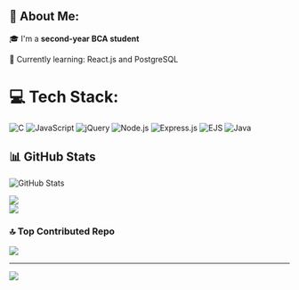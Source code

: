 ## 💫 About Me:


🎓 I'm a **second-year BCA student** 

🌱 Currently learning: React.js and PostgreSQL

# 💻 Tech Stack:

![C](https://img.shields.io/badge/C-00599C?style=for-the-badge&logo=c&logoColor=white)
![JavaScript](https://img.shields.io/badge/javascript-%23323330.svg?style=for-the-badge&logo=javascript&logoColor=%23F7DF1E)
![jQuery](https://img.shields.io/badge/jquery-%230769AD.svg?style=for-the-badge&logo=jquery&logoColor=white)
![Node.js](https://img.shields.io/badge/node.js-6DA55F?style=for-the-badge&logo=node.js&logoColor=white)
![Express.js](https://img.shields.io/badge/express.js-%23404d59.svg?style=for-the-badge&logo=express&logoColor=%2361DAFB)
![EJS](https://img.shields.io/badge/EJS-FFFFFF?style=for-the-badge&logo=EJS&logoColor=black)
![Java](https://img.shields.io/badge/java-%23ED8B00.svg?style=for-the-badge&logo=java&logoColor=white)



## 📊 GitHub Stats

![GitHub Stats](https://github-readme-stats.vercel.app/api?username=Paade7&show_icons=true&theme=tokyonight)

![](https://github-readme-stats.vercel.app/api/top-langs?username=Paade7&theme=dark&hide_border=false&show_icons=true&locale=en&layout=compact)<br/>
![](https://github-readme-streak-stats.herokuapp.com/?user=Paade7&theme=dark&hide_border=false)

### 🔝 Top Contributed Repo
![](https://github-contributor-stats.vercel.app/api?username=Paade7&limit=5&theme=dark&combine_all_yearly_contributions=true)

---
[![](https://visitcount.itsvg.in/api?id=Paade7&icon=0&color=0)](https://visitcount.itsvg.in)

